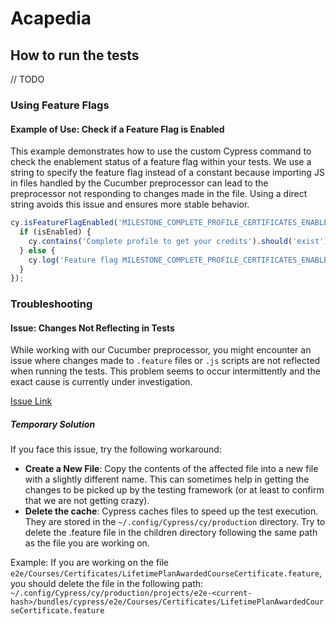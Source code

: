 # Acapedia

## How to run the tests

// TODO

### Using Feature Flags

#### Example of Use: Check if a Feature Flag is Enabled

This example demonstrates how to use the custom Cypress command to check the enablement status of a feature flag within your tests. We use a string to specify the feature flag instead of a constant because importing JS in files handled by the Cucumber preprocessor can lead to the preprocessor not responding to changes made in the file. Using a direct string avoids this issue and ensures more stable behavior.

```javascript
cy.isFeatureFlagEnabled('MILESTONE_COMPLETE_PROFILE_CERTIFICATES_ENABLED').then((isEnabled) => {
  if (isEnabled) {
    cy.contains('Complete profile to get your credits').should('exist');
  } else {
    cy.log('Feature flag MILESTONE_COMPLETE_PROFILE_CERTIFICATES_ENABLED is disabled, skipping assertion');
  }
});
```

### Troubleshooting

#### Issue: Changes Not Reflecting in Tests

While working with our Cucumber preprocessor, you might encounter an issue where changes made to `.feature` files or `.js` scripts are not reflected when running the tests. This problem seems to occur intermittently and the exact cause is currently under investigation.

[Issue Link](https://github.com/cypress-io/cypress/issues/19423)

##### Temporary Solution

If you face this issue, try the following workaround:

- **Create a New File**: Copy the contents of the affected file into a new file with a slightly different name. This can sometimes help in getting the changes to be picked up by the testing framework (or at least to confirm that we are not getting crazy).
- **Delete the cache**: Cypress caches files to speed up the test execution. They are stored in the `~/.config/Cypress/cy/production` directory. Try to delete the .feature file in the children directory following the same path as the file you are working on.

Example: If you are working on the file `e2e/Courses/Certificates/LifetimePlanAwardedCourseCertificate.feature`, you should delete the file in the following path: `~/.config/Cypress/cy/production/projects/e2e-<current-hash>/bundles/cypress/e2e/Courses/Certificates/LifetimePlanAwardedCourseCertificate.feature`
